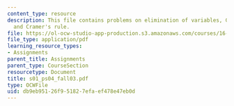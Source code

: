 ```yaml
---
content_type: resource
description: This file contains problems on elimination of variables, Gaussian?reduction,
  and Cramer's rule.
file: https://ol-ocw-studio-app-production.s3.amazonaws.com/courses/16-01-unified-engineering-i-ii-iii-iv-fall-2005-spring-2006/db9eb95126f951827efaef478e47eb0d_s01_ps04_fall03.pdf
file_type: application/pdf
learning_resource_types:
- Assignments
parent_title: Assignments
parent_type: CourseSection
resourcetype: Document
title: s01_ps04_fall03.pdf
type: OCWFile
uid: db9eb951-26f9-5182-7efa-ef478e47eb0d
---
```

